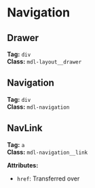 # Navigation
## Drawer
**Tag:** `div`  
**Class:** `mdl-layout__drawer`

## Navigation
**Tag:** `div`  
**Class:** `mdl-navigation`

## NavLink
**Tag:** `a`  
**Class:** `mdl-navigation__link`

**Attributes:**
* `href`: Transferred over
